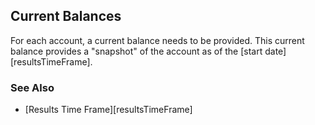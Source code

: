 ## Current Balances

For each account, a current balance needs to be provided. This current balance provides a "snapshot" of the account as of the [start date][resultsTimeFrame].

### See Also

* [Results Time Frame][resultsTimeFrame]

